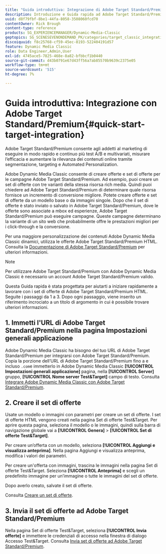 ```yaml
---
title: "Guida introduttiva: Integrazione di Adobe Target Standard/Premium"
description: Introduzione e Guida rapida ad Adobe Target Standard/Premium per aiutarti a iniziare rapidamente a utilizzare le tecniche di integrazione di Adobe Target Standard/Premium in Adobe Dynamic Media Classic.
uuid: d8f79fbf-8be1-44fa-8058-3508060fcd70
contentOwner: Rick Brough
content-type: reference
products: SG_EXPERIENCEMANAGER/Dynamic-Media-Classic
geptopics: SG_SCENESEVENONDEMAND_PK/categories/target_classic_integration
discoiquuid: f8c25768-cf59-45ec-8193-522404191d57
feature: Dynamic Media Classic
role: Data Engineer,Admin,User
exl-id: 4745ace5-7825-468e-8a82-bfbbcf1b0440
source-git-commit: d43b0791e67d43ff56a7ab85570b9639c2375e05
workflow-type: tm+mt
source-wordcount: '515'
ht-degree: 7%

---
```


# Guida introduttiva: Integrazione con Adobe Target Standard/Premium{#quick-start-target-integration}

Adobe Target Standard/Premium consente agli addetti al marketing di eseguire in modo rapido e continuo più test A/B e multivariati, misurare l’efficacia e aumentare la rilevanza dei contenuti online tramite segmentazione, targeting e Automated Personalization.

Adobe Dynamic Media Classic consente di creare offerte e set di offerte per le campagne Adobe Target Standard/Premium. Ad esempio, puoi creare un set di offerte con tre varianti della stessa risorsa rich media. Quindi puoi chiedere ad Adobe Target Standard/Premium di determinare quale risorsa fornisce un incremento di conversione migliore. Potete creare offerte e set di offerte da un modello base o da immagini singole. Dopo che il set di offerte è stato inviato o salvato in Adobe Target Standard/Premium, dove le offerte sono associate a mbox ed esperienze, Adobe Target Standard/Premium può eseguire campagne. Queste campagne determinano la variante di un sito web che probabilmente offre le prestazioni migliori per i click-through e la conversione.

Per una maggiore personalizzazione dei contenuti Adobe Dynamic Media Classic dinamici, utilizza le offerte Adobe Target Standard/Premium HTML. Consulta la [Documentazione di Adobe Target Standard/Premium](https://experienceleague.adobe.com/docs/target.html) per ulteriori informazioni.

>[!NOTE]
>
>Per utilizzare Adobe Target Standard/Premium con Adobe Dynamic Media Classic è necessario un account Adobe Target Standard/Premium valido.

Questa Guida rapida è stata progettata per aiutarti a iniziare rapidamente a lavorare con i set di offerte di Adobe Target Standard/Premium HTML. Seguite i passaggi da 1 a 3. Dopo ogni passaggio, viene inserito un riferimento incrociato a un titolo di argomento in cui è possibile trovare ulteriori informazioni.

## 1. Immetti l&#39;URL di Adobe Target Standard/Premium nella pagina Impostazioni generali applicazione

Adobe Dynamic Media Classic ha bisogno del tuo URL di Adobe Target Standard/Premium per integrarsi con Adobe Target Standard/Premium. Copia la porzione dell’URL di Adobe Target Standard/Premium fino a e incluso `.com`e immetterlo in Adobe Dynamic Media Classic **[!UICONTROL Impostazioni generali applicazione]** pagina, nella **[!UICONTROL Server]** gruppo, **[!UICONTROL Nome server Test&amp;Target]** campo di testo. Consulta [Integrare Adobe Dynamic Media Classic con Adobe Target Standard/Premium](integrating-dmc-with-target.md#integrating-dmc-with-target).

## 2. Creare il set di offerte

Usate un modello o immagini con parametri per creare un set di offerte. I set di offerte HTML vengono creati nella pagina Set di offerte Test&amp;Target. Per aprire questa pagina, seleziona il modello o le immagini, quindi sulla barra di navigazione globale vai a **[!UICONTROL Genera]** > **[!UICONTROL Set di offerte Test&amp;Target]**.

Per creare un’offerta con un modello, seleziona **[!UICONTROL Aggiungi e visualizza anteprima]**. Nella pagina Aggiungi e visualizza anteprima, modifica i valori dei parametri.

Per creare un&#39;offerta con immagini, trascina le immagini nella pagina Set di offerte Test&amp;Target. Seleziona **[!UICONTROL Anteprima]** e scegli un predefinito immagine per un’immagine o tutte le immagini del set di offerte.

Dopo averlo creato, salvate il set di offerte.

Consulta [Creare un set di offerte](creating-offer-set.md#creating_an_offer_set).

## 3. Invia il set di offerte ad Adobe Target Standard/Premium

Nella pagina Set di offerte Test&amp;Target, seleziona **[!UICONTROL Invia offerte]** e immettere le credenziali di accesso nella finestra di dialogo Accesso Test&amp;Target. Consulta [Invia set di offerte ad Adobe Target Standard/Premium](pushing-offer-sets-target.md#pushing_offer_sets_to_target).
